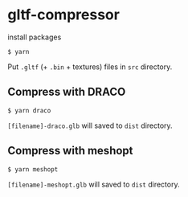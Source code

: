 # gltf-compressor

install packages

```
$ yarn
```

Put `.gltf` (+ `.bin` + textures) files in `src` directory.

## Compress with DRACO

```
$ yarn draco
```

`[filename]-draco.glb` will saved to `dist` directory.

## Compress with meshopt

```
$ yarn meshopt
```

`[filename]-meshopt.glb` will saved to `dist` directory.
